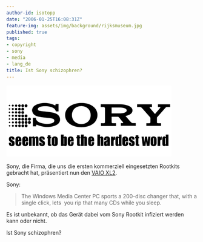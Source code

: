 ```yaml
---
author-id: isotopp
date: "2006-01-25T16:08:31Z"
feature-img: assets/img/background/rijksmuseum.jpg
published: true
tags:
- copyright
- sony
- media
- lang_de
title: Ist Sony schizophren?
---
```


![](/uploads/sonyelectronics.jpg)

Sony, die Firma, die uns die ersten kommerziell eingesetzten Rootkits
gebracht hat, präsentiert nun den
[VAIO XL2](http://www.engadget.com/2006/01/05/sony-vaio-xl2-digital-living-system/). 

Sony: 

> The Windows Media Center PC sports a 200-disc changer that, with a single
> click, lets  you rip that many CDs while you sleep.

Es ist unbekannt, ob das Gerät dabei vom Sony Rootkit infiziert werden kann
oder nicht.

Ist Sony schizophren?

